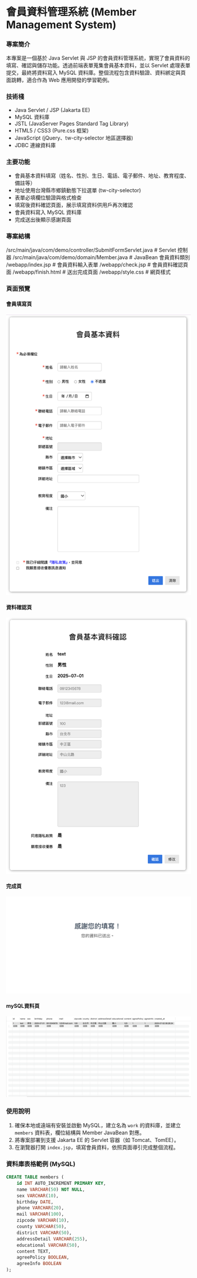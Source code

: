 # 會員資料管理系統 (Member Management System)

### 專案簡介
本專案是一個基於 Java Servlet 與 JSP 的會員資料管理系統，實現了會員資料的填寫、確認與儲存功能。透過前端表單蒐集會員基本資料，並以 Servlet 處理表單提交，最終將資料寫入 MySQL 資料庫。整個流程包含資料驗證、資料綁定與頁面跳轉，適合作為 Web 應用開發的學習範例。

### 技術棧
- Java Servlet / JSP (Jakarta EE)
- MySQL 資料庫
- JSTL (JavaServer Pages Standard Tag Library)
- HTML5 / CSS3 (Pure.css 框架)
- JavaScript (jQuery、tw-city-selector 地區選擇器)
- JDBC 連線資料庫

### 主要功能
- 會員基本資料填寫（姓名、性別、生日、電話、電子郵件、地址、教育程度、備註等）
- 地址使用台灣縣市鄉鎮動態下拉選單 (tw-city-selector)
- 表單必填欄位驗證與格式檢查
- 填寫後資料確認頁面，展示填寫資料供用戶再次確認
- 會員資料寫入 MySQL 資料庫
- 完成送出後顯示感謝頁面

### 專案結構
/src/main/java/com/demo/controller/SubmitFormServlet.java # Servlet 控制器
/src/main/java/com/demo/domain/Member.java # JavaBean 會員資料類別
/webapp/index.jsp # 會員資料輸入表單
/webapp/check.jsp # 會員資料確認頁面
/webapp/finish.html # 送出完成頁面
/webapp/style.css # 網頁樣式

### 頁面預覽

#### 會員填寫頁
![填寫頁面](src/main/webapp/IMAGE/index.png)

#### 資料確認頁
![確認頁面](src/main/webapp/IMAGE/check.png)

#### 完成頁
![送出完成](src/main/webapp/IMAGE/finish.png)

#### mySQL資料頁
![資料頁](src/main/webapp/IMAGE/mySQL.png)

### 使用說明
1. 確保本地或遠端有安裝並啟動 MySQL，建立名為 `work` 的資料庫，並建立 `members` 資料表，欄位結構與 Member JavaBean 對應。
2. 將專案部署到支援 Jakarta EE 的 Servlet 容器（如 Tomcat、TomEE）。
3. 在瀏覽器打開 `index.jsp`，填寫會員資料，依照頁面導引完成整個流程。

### 資料庫表格範例 (MySQL)
```sql
CREATE TABLE members (
    id INT AUTO_INCREMENT PRIMARY KEY,
    name VARCHAR(50) NOT NULL,
    sex VARCHAR(10),
    birthday DATE,
    phone VARCHAR(20),
    mail VARCHAR(100),
    zipcode VARCHAR(10),
    county VARCHAR(50),
    district VARCHAR(50),
    addressDetail VARCHAR(255),
    educational VARCHAR(50),
    content TEXT,
    agreePolicy BOOLEAN,
    agreeInfo BOOLEAN
);

